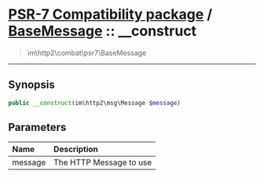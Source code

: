 # [PSR-7 Compatibility package](combat.md) / [BaseMessage](combat-BaseMessage.md) :: __construct
 > im\http2\combat\psr7\BaseMessage
____

## Synopsis
```php
public __construct(im\http2\msg\Message $message)
```

## Parameters
| Name | Description |
| :--- | :---------- |
| message | The HTTP Message to use |
